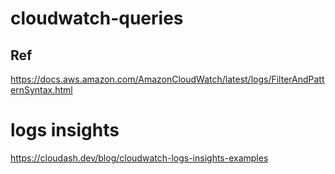 # cloudwatch-queries


## Ref 
https://docs.aws.amazon.com/AmazonCloudWatch/latest/logs/FilterAndPatternSyntax.html
# logs insights
https://cloudash.dev/blog/cloudwatch-logs-insights-examples

